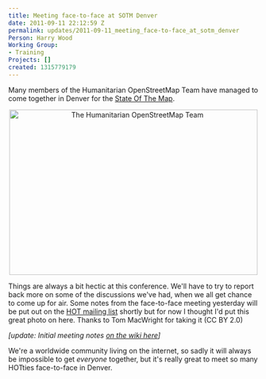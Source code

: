 ```yaml
---
title: Meeting face-to-face at SOTM Denver
date: 2011-09-11 22:12:59 Z
permalink: updates/2011-09-11_meeting_face-to-face_at_sotm_denver
Person: Harry Wood
Working Group:
- Training
Projects: []
created: 1315779179
---
```


<p>Many members of the Humanitarian OpenStreetMap Team have managed to come together in Denver for the <a href="http://stateofthemap.org/">State Of The Map</a>.</p><p style="text-align: center;"><a title="The Humanitarian OpenStreetMap Team by macwright, on Flickr" href="http://www.flickr.com/photos/tmcw/6133964707/"><img src="http://farm7.static.flickr.com/6199/6133964707_416d1dd6f7.jpg" alt="The Humanitarian OpenStreetMap Team" width="500" height="333"></a></p><p>Things are always a bit hectic at this conference. We'll have to try to report back more on some of the discussions we've had, when we all get chance to come up for air. Some notes from the face-to-face meeting yesterday will be put out on the <a href="http://lists.openstreetmap.org/listinfo/hot">HOT mailing list</a> shortly but for now I thought I'd put this great photo on here. Thanks to Tom MacWright for taking it (CC BY 2.0)</p><p><em>[update: Initial meeting notes <a title="wiki page with the notes" href="http://wiki.openstreetmap.org/wiki/Humanitarian_OSM_Team/SOTM2011_Meetup">on the wiki here</a>]</em></p><p>We're a worldwide community living on the internet, so sadly it will always be impossible to get <em>everyone</em> together, but it's really great to meet so many HOTties face-to-face in Denver.</p>
